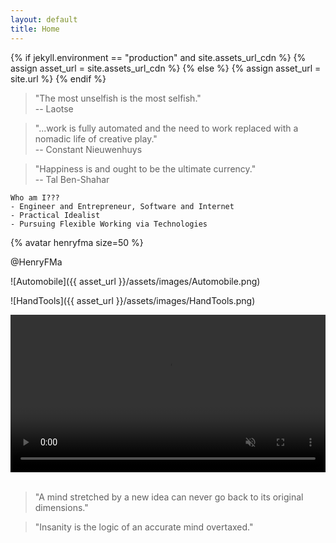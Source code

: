 ```yaml
---
layout: default
title: Home
---
```


{% if jekyll.environment == "production" and site.assets_url_cdn %}
  {% assign asset_url = site.assets_url_cdn %}
{% else %}
  {% assign asset_url = site.url %}
{% endif %}

> "The most unselfish is the most selfish."   
> -- Laotse

> "...work is fully automated and the need to work replaced with a nomadic life of creative play."   
> -- Constant Nieuwenhuys

> "Happiness is and ought to be the ultimate currency."   
> -- Tal Ben-Shahar

```
Who am I???
- Engineer and Entrepreneur, Software and Internet
- Practical Idealist
- Pursuing Flexible Working via Technologies
```

{% avatar henryfma size=50 %}

@HenryFMa

![Automobile]({{ asset_url }}/assets/images/Automobile.png)

![HandTools]({{ asset_url }}/assets/images/HandTools.png)

<div>
	<video width="100%" autoplay loop muted  playsinline>
        <source src="https://cdn.jsdelivr.net/gh/HenryFMa/shared@master/assets/images/videos/Dance.mp4" type="video/mp4">
    </video>
</div>

<br>

> "A mind stretched by a new idea can never go back to its original dimensions."

> "Insanity is the logic of an accurate mind overtaxed."